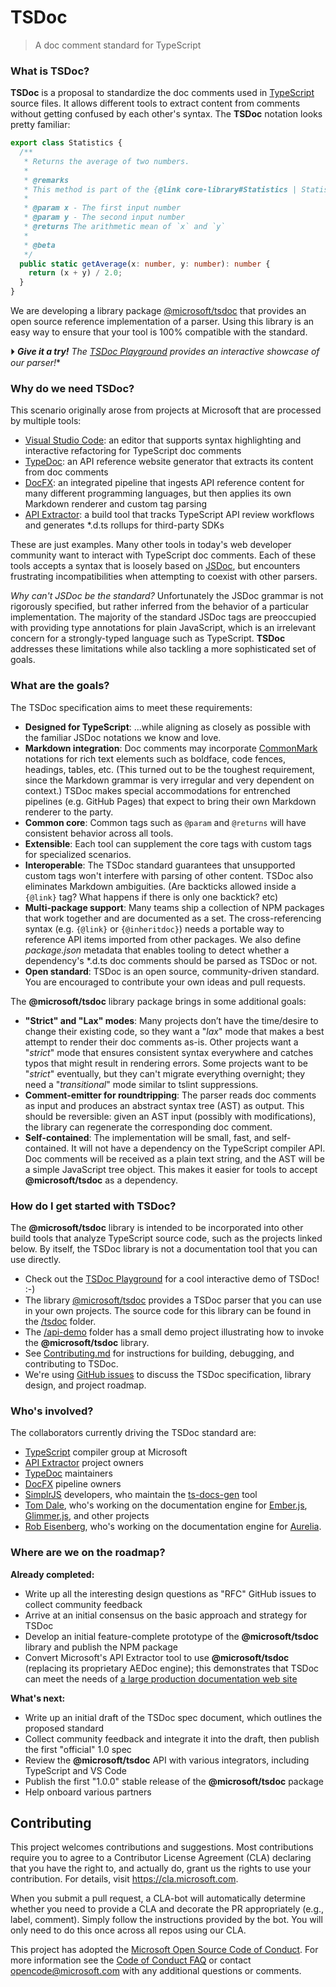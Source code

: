 # TSDoc

> A doc comment standard for TypeScript


###  What is TSDoc?

**TSDoc** is a proposal to standardize the doc comments used in [TypeScript](http://www.typescriptlang.org/) source files.  It allows different tools to extract content from comments without getting confused by each other's syntax.   The **TSDoc** notation looks pretty familiar:

```typescript
export class Statistics {
  /**
   * Returns the average of two numbers.
   *
   * @remarks
   * This method is part of the {@link core-library#Statistics | Statistics subsystem}.
   *
   * @param x - The first input number
   * @param y - The second input number
   * @returns The arithmetic mean of `x` and `y`
   *
   * @beta
   */
  public static getAverage(x: number, y: number): number {
    return (x + y) / 2.0;
  }
}
```

We are developing a library package [@microsoft/tsdoc](https://www.npmjs.com/package/@microsoft/tsdoc) that provides an open source reference implementation of a parser.  Using this library is an easy way to ensure that your tool is 100% compatible with the standard.

⏵ ***Give it a try!**  The <a target="_blank" href="https://microsoft.github.io/tsdoc/">TSDoc Playground</a> provides an interactive showcase of our parser!**

###  Why do we need TSDoc?

This scenario originally arose from projects at Microsoft that are processed by multiple tools:

- [Visual Studio Code](https://code.visualstudio.com): an editor that supports syntax highlighting and interactive refactoring for TypeScript doc comments
- [TypeDoc](https://github.com/TypeStrong/typedoc): an API reference website generator that extracts its content from doc comments
- [DocFX](https://dotnet.github.io/docfx/):  an integrated pipeline that ingests API reference content for many different programming languages, but then applies its own Markdown renderer and custom tag parsing
- [API Extractor](https://aka.ms/extractor): a build tool that tracks TypeScript API review workflows and generates *.d.ts rollups for third-party SDKs

These are just examples.  Many other tools in today's web developer community want to interact with TypeScript doc comments.  Each of these tools accepts a syntax that is loosely based on [JSDoc](http://usejsdoc.org), but encounters frustrating incompatibilities when attempting to coexist with other parsers.

*Why can't JSDoc be the standard?*  Unfortunately the JSDoc grammar is not rigorously specified, but rather inferred from the behavior of a particular implementation.  The majority of the standard JSDoc tags are preoccupied with providing type annotations for plain JavaScript, which is an irrelevant concern for a strongly-typed language such as TypeScript.  **TSDoc** addresses these limitations while also tackling a more sophisticated set of goals.


### What are the goals?

The TSDoc specification aims to meet these requirements:

- **Designed for TypeScript**: ...while aligning as closely as possible with the familiar JSDoc notations we know and love.
- **Markdown integration**: Doc comments may incorporate [CommonMark](http://commonmark.org) notations for rich text elements such as boldface, code fences, headings, tables, etc.  (This turned out to be the toughest requirement, since the Markdown grammar is very irregular and very dependent on context.) TSDoc makes special accommodations for entrenched pipelines (e.g. GitHub Pages) that expect to bring their own Markdown renderer to the party.
- **Common core**: Common  tags such as `@param` and `@returns` will have consistent behavior across all tools.
- **Extensible**: Each tool can supplement the core tags with custom tags for specialized scenarios.
- **Interoperable**: The TSDoc standard guarantees that unsupported custom tags won't interfere with parsing of other content. TSDoc also eliminates Markdown ambiguities.  (Are backticks allowed inside a `{@link}` tag?  What happens if there is only one backtick? etc)
- **Multi-package support**:  Many teams ship a collection of NPM packages that work together and are documented as a set.  The cross-referencing syntax (e.g. `{@link}` or `{@inheritdoc}`) needs a portable way to reference API items imported from other packages.  We also define  *package.json* metadata that enables tooling to detect whether a dependency's *.d.ts doc comments should be parsed as TSDoc or not.
- **Open standard**: TSDoc is an open source, community-driven standard.  You are encouraged to contribute your own ideas and pull requests.

The **@microsoft/tsdoc** library package brings in some additional goals:

- **"Strict" and "Lax" modes**: Many projects don’t have the time/desire to change their existing code, so they want a "*lax*" mode that makes a best attempt to render their doc comments as-is.  Other projects want a "*strict*" mode that ensures consistent syntax everywhere and catches typos that might result in rendering errors.  Some projects want to be "*strict*" eventually, but they can't migrate everything overnight; they need a "*transitional*" mode similar to tslint suppressions.
- **Comment-emitter for roundtripping**:  The parser reads doc comments as input and produces an abstract syntax tree (AST) as output.  This should be reversible:  given an AST input (possibly with modifications), the library can regenerate the corresponding doc comment.
- **Self-contained**: The implementation will be small, fast, and self-contained.  It will not have a dependency on the TypeScript compiler API.  Doc comments will be received as a plain text string, and the AST will be a simple JavaScript tree object.  This makes it easier for tools to accept **@microsoft/tsdoc** as a dependency.


### How do I get started with TSDoc?

The **@microsoft/tsdoc** library is intended to be incorporated into other build tools that analyze TypeScript source code, such as the projects linked below.  By itself, the TSDoc library is not a documentation tool that you can use directly.

- Check out the [TSDoc Playground](https://microsoft.github.io/tsdoc/) for a cool interactive demo of TSDoc!  :-)
- The library [@microsoft/tsdoc](https://www.npmjs.com/package/@microsoft/tsdoc) provides a TSDoc parser that you can use in your own projects.  The source code for this library can be found in the [/tsdoc](./tsdoc/) folder.
- The [/api-demo](./api-demo/) folder has a small demo project illustrating how to invoke the **@microsoft/tsdoc** library.
- See [Contributing.md](./Contributing.md) for instructions for building, debugging, and contributing to TSDoc.
- We're using [GitHub issues](https://github.com/Microsoft/tsdoc/issues) to discuss the TSDoc specification, library design, and project roadmap.


### Who's involved?

The collaborators currently driving the TSDoc standard are:

- [TypeScript](http://www.typescriptlang.org) compiler group at Microsoft
- [API Extractor](https://aka.ms/extractor) project owners
- [TypeDoc](http://typedoc.org) maintainers
- [DocFX](https://dotnet.github.io/docfx/) pipeline owners
- [SimplrJS](https://simplrjs.com/) developers, who maintain the [ts-docs-gen](https://github.com/SimplrJS/ts-docs-gen) tool
- [Tom Dale](https://github.com/tomdale), who's working on the documentation engine for [Ember.js](https://www.emberjs.com), [Glimmer.js](https://glimmerjs.com), and other projects
- [Rob Eisenberg](https://github.com/EisenbergEffect), who's working on the documentation engine for [Aurelia](http://aurelia.io/).


### Where are we on the roadmap?

**Already completed:**

- Write up all the interesting design questions as "RFC" GitHub issues to collect community feedback
- Arrive at an initial consensus on the basic approach and strategy for TSDoc
- Develop an initial feature-complete prototype of the **@microsoft/tsdoc** library and publish the NPM package
- Convert Microsoft's API Extractor tool to use **@microsoft/tsdoc** (replacing its proprietary AEDoc engine); this demonstrates that TSDoc can meet the needs of [a large production documentation web site](https://aka.ms/spfx)

**What's next:**

- Write up an initial draft of the TSDoc spec document, which outlines the proposed standard
- Collect community feedback and integrate it into the draft, then publish the first "official" 1.0 spec
- Review the **@microsoft/tsdoc** API with various integrators, including TypeScript and VS Code
- Publish the first "1.0.0" stable release of the **@microsoft/tsdoc** package
- Help onboard various partners


##  Contributing

This project welcomes contributions and suggestions.  Most contributions require you to agree to a
Contributor License Agreement (CLA) declaring that you have the right to, and actually do, grant us
the rights to use your contribution. For details, visit https://cla.microsoft.com.

When you submit a pull request, a CLA-bot will automatically determine whether you need to provide
a CLA and decorate the PR appropriately (e.g., label, comment). Simply follow the instructions
provided by the bot. You will only need to do this once across all repos using our CLA.

This project has adopted the [Microsoft Open Source Code of Conduct](https://opensource.microsoft.com/codeofconduct/).
For more information see the [Code of Conduct FAQ](https://opensource.microsoft.com/codeofconduct/faq/) or
contact [opencode@microsoft.com](mailto:opencode@microsoft.com) with any additional questions or comments.
